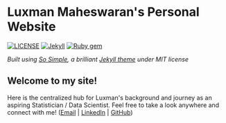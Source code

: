 # Luxman Maheswaran's Personal Website

[![LICENSE](https://img.shields.io/badge/license-MIT-lightgrey.svg?style=flat-square)](https://raw.githubusercontent.com/mmistakes/so-simple-theme/master/LICENSE)
[![Jekyll](https://img.shields.io/badge/jekyll-%3E%3D%203.6-blue.svg?style=flat-square)](https://jekyllrb.com/)
[![Ruby gem](https://img.shields.io/gem/v/jekyll-theme-so-simple.svg?style=flat-square)](https://rubygems.org/gems/jekyll-theme-so-simple)

*Built using *[*So Simple*](https://github.com/mmistakes/so-simple-theme)*, a brilliant* [*Jekyll theme*](https://jekyllrb.com/docs/themes/) *under MIT license*

## Welcome to my site! 

Here is the centralized hub for Luxman's background and journey as an aspiring Statistician / Data Scientist. Feel free to take a look anywhere and connect with me! ([Email](mailto:lm520@duke.edu) | [LinkedIn](https://www.linkedin.com/in/luxman-m/) | [GitHub](https://github.com/LuMaLearning))



<!--
[**🔗HOME**](https://hollyyfc.github.io/): This is the landing page when you hit the link. You can find a brief introduction, my education, experience highlights, and a visualized skillset wordcloud featured here. You can always come back to this page by hitting my profile pic! 

- [**🔗Research**](https://hollyyfc.github.io/research/): This is the first tab on my NavBar where all my research projects are gathered. Click on any of them will lead you to the detailed descriptions with embedded papers, website, or images. 

- [**🔗Projects**](https://hollyyfc.github.io/projects/): This tab features all my project highlights ranging from statistical analysis, machine learning, to cloud computing. Make use of the category tags on top for faster navigation to topics that interest you! Click on any of the projects will lead you to the project-specific post with embedded GitHub links, Apps, or videos. 

- [**🔗Activities & Awards**](https://hollyyfc.github.io/activities/): This tab walks through my club affiliations and awards. 

- [**🔗Teaching**](https://hollyyfc.github.io/teaching/): Find my TA experiences in this tab. 

**Footer**: Find ways to connect with me at the footer of every page! 


## Site Build

This site is built with [So Simple](https://github.com/mmistakes/so-simple-theme), a brilliant [Jekyll theme](https://jekyllrb.com/docs/themes/) under MIT license, powered by [Ruby Gem](https://rubygems.org/gems). 

Feel free to browse through my repo organization, including the `_config.yml` structure, `Gemfile` dependencies, HTML layouts in `/_layouts`, and specific posts in `/_research` and `/_posts`. The [commit history](https://github.com/hollyyfc/hollyyfc.github.io/commits/master/) and [CI/CD deployment history](https://github.com/hollyyfc/hollyyfc.github.io/deployments) could give you more information about my workflow!
-->
